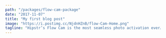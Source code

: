 ```yaml
---
path: "/packages/flow-cam-package"
date: "2017-11-07"
title: "My first blog post"
image: "https://i.postimg.cc/NjdnHZnB/flow-Cam-Home.png"
tagline: "Hipstr’s Flow Cam is the most seamless photo activation ever… We guarantee a good time, every time."
---
```

